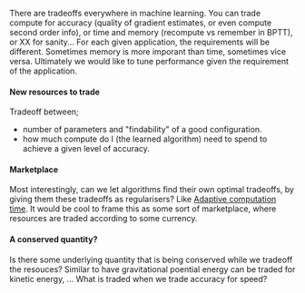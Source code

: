 There are tradeoffs everywhere in machine learning.
You can trade compute for accuracy (quality of gradient estimates, or even compute second order info), or time and memory (recompute vs remember in BPTT), or XX for sanity...
For each given application, the requirements will be different. Sometimes memory is more imporant than time, sometimes vice versa.
Ultimately we would like to tune performance given the requirement of the application.

<!-- Could like to my own work on conserved quantities -->

#### New resources to trade

Tradeoff between;
* number of parameters and "findability" of a good configuration.
* how much compute do I (the learned algorithm) need to spend to achieve a given level of accuracy.

#### Marketplace

Most interestingly, can we let algorithms find their own optimal tradeoffs, by giving them these tradeoffs as regularisers? Like [Adaptive computation time](https://arxiv.org/abs/1603.08983).
It would be cool to frame this as some sort of marketplace, where resources are traded according to some currency.

#### A conserved quantity?

Is there some underlying quantity that is being conserved while we tradeoff the resouces? Similar to have gravitational poential energy can be traded for kinetic energy, ... What is traded when we trade accuracy for speed?
